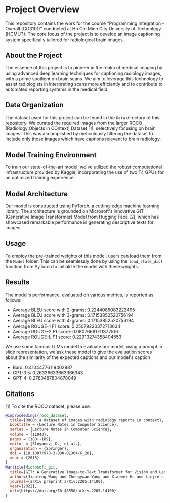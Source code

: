 # Project Overview

This repository contains the work for the course "Programming Integration - Overall (CO3101)" conducted at Ho Chi Minh City University of Technology (HCMUT). The core focus of the project is to develop an image captioning system specifically tailored for radiological brain images.

## About the Project

The essence of this project is to pioneer in the realm of medical imaging by using advanced deep learning techniques for captioning radiology images, with a prime spotlight on brain scans. We aim to leverage this technology to assist radiologists in interpreting scans more efficiently and to contribute to automated reporting systems in the medical field. 

## Data Organization

The dataset used for this project can be found in the `Data` directory of this repository. We curated the required images from the larger ROCO (Radiology Objects in COntext) Dataset [1], selectively focusing on brain images. This was accomplished by meticulously filtering the dataset to include only those images which have captions relevant to brain radiology.

## Model Training Environment

To train our state-of-the-art model, we've utilized the robust computational infrastructure provided by Kaggle, incorporating the use of two T4 GPUs for an optimized training experience.

## Model Architecture

Our model is constructed using PyTorch, a cutting-edge machine learning library. The architecture is grounded on Microsoft's innovative GIT (Generative Image Transformer) Model from Hugging Face [2], which has showcased remarkable performance in generating descriptive texts for images.

## Usage

To employ the pre-trained weights of this model, users can load them from the `Model` folder. This can be seamlessly done by using the `load_state_dict` function from PyTorch to initialize the model with these weights.

## Results

The model's performance, evaluated on various metrics, is reported as follows:

- Average BLEU score with 2-grams: 0.2244085083222495
- Average BLEU score with 3-grams: 0.17153852520756194
- Average BLEU score with 4-grams: 0.17153852520756194
- Average ROUGE-1 F1 score: 0.25079220372713634
- Average ROUGE-2 F1 score: 0.08076691711377516
- Average ROUGE-L F1 score: 0.22913274358404553

We use some famous LLMs model to evaluate our model, using a prompt in slide representation, we ask these model to give the evaluation scores about the similarity of the expected captions and our model's caption

- Bard: 0.41044776119402987
- GPT-3.5: 0.26336633663366343
- GPT-4: 0.2780487804878049

## Citations

[1] To cite the ROCO dataset, please use:

```bibtex
@inproceedings{roco_dataset,
  title={ROCO: a dataset of images with radiology reports in context},
  booktitle = {Lecture Notes in Computer Science},
  series = {Lecture Notes in Computer Science},
  volume = {11043},
  pages = {180--189},
  editor = {Stoyanov, D., et al.},
  organization = {Springer},
  doi = {10.1007/978-3-030-01364-6_20},
  year = {2018}
}
@article{Microsoft_git,
  title={GIT: A Generative Image-to-Text Transformer for Vision and Language},
  author={Jianfeng Wang and Zhengyuan Yang and Xiaowei Hu and Linjie Li and Kevin Lin and Zhe Gan and Zicheng Liu and Ce Liu and Lijuan Wang},
  journal={arXiv preprint arXiv:2205.14100},
  year={2022},
  url={https://doi.org/10.48550/arXiv.2205.14100}
}

